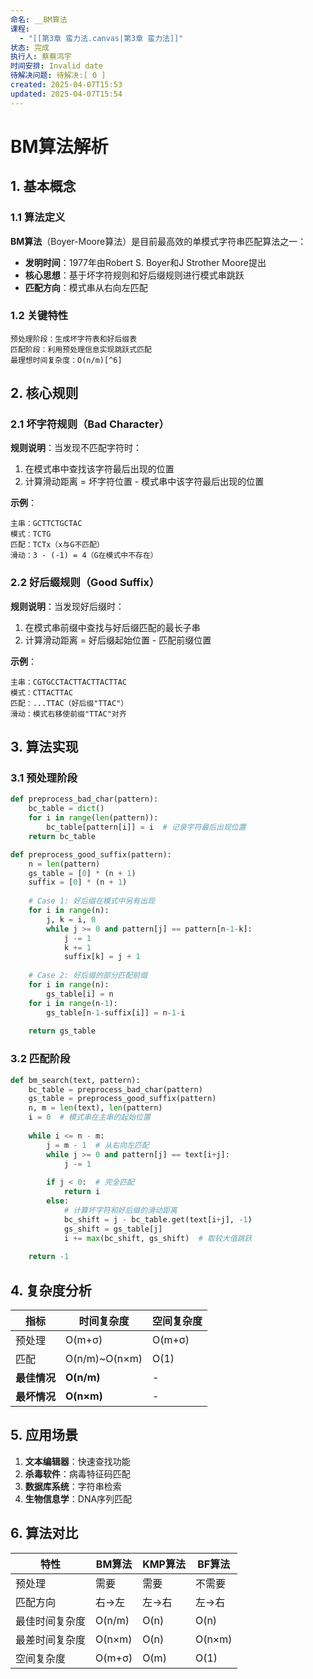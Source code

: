```yaml
---
命名: __BM算法
课程:
  - "[[第3章 蛮力法.canvas|第3章 蛮力法]]"
状态: 完成
执行人: 蔡蔡鸿宇
时间安排: Invalid date
待解决问题: 待解决:[ 0 ]
created: 2025-04-07T15:53
updated: 2025-04-07T15:54
---
```

# BM算法解析

## 1. 基本概念
### 1.1 算法定义
**BM算法**（Boyer-Moore算法）是目前最高效的单模式字符串匹配算法之一：
- **发明时间**：1977年由Robert S. Boyer和J Strother Moore提出
- **核心思想**：基于坏字符规则和好后缀规则进行模式串跳跃
- **匹配方向**：模式串从右向左匹配

### 1.2 关键特性
```
预处理阶段：生成坏字符表和好后缀表
匹配阶段：利用预处理信息实现跳跃式匹配
最理想时间复杂度：O(n/m)[^6]
```

## 2. 核心规则
### 2.1 坏字符规则（Bad Character）
**规则说明**：当发现不匹配字符时：
1. 在模式串中查找该字符最后出现的位置
2. 计算滑动距离 = 坏字符位置 - 模式串中该字符最后出现的位置

**示例**：
```
主串：GCTTCTGCTAC
模式：TCTG
匹配：TCTx（x与G不匹配）
滑动：3 - (-1) = 4（G在模式中不存在）
```

### 2.2 好后缀规则（Good Suffix）
**规则说明**：当发现好后缀时：
1. 在模式串前缀中查找与好后缀匹配的最长子串
2. 计算滑动距离 = 好后缀起始位置 - 匹配前缀位置

**示例**：
```
主串：CGTGCCTACTTACTTACTTAC
模式：CTTACTTAC
匹配：...TTAC（好后缀"TTAC"）
滑动：模式右移使前缀"TTAC"对齐
```

## 3. 算法实现
### 3.1 预处理阶段
```python
def preprocess_bad_char(pattern):
    bc_table = dict()
    for i in range(len(pattern)):
        bc_table[pattern[i]] = i  # 记录字符最后出现位置
    return bc_table

def preprocess_good_suffix(pattern):
    n = len(pattern)
    gs_table = [0] * (n + 1)
    suffix = [0] * (n + 1)
  
    # Case 1: 好后缀在模式中另有出现
    for i in range(n):
        j, k = i, 0
        while j >= 0 and pattern[j] == pattern[n-1-k]:
            j -= 1
            k += 1
            suffix[k] = j + 1
  
    # Case 2: 好后缀的部分匹配前缀
    for i in range(n):
        gs_table[i] = n
    for i in range(n-1):
        gs_table[n-1-suffix[i]] = n-1-i
  
    return gs_table
```

### 3.2 匹配阶段
```python
def bm_search(text, pattern):
    bc_table = preprocess_bad_char(pattern)
    gs_table = preprocess_good_suffix(pattern)
    n, m = len(text), len(pattern)
    i = 0  # 模式串在主串的起始位置
  
    while i <= n - m:
        j = m - 1  # 从右向左匹配
        while j >= 0 and pattern[j] == text[i+j]:
            j -= 1
      
        if j < 0:  # 完全匹配
            return i
        else:
            # 计算坏字符和好后缀的滑动距离
            bc_shift = j - bc_table.get(text[i+j], -1)
            gs_shift = gs_table[j]
            i += max(bc_shift, gs_shift)  # 取较大值跳跃
  
    return -1
```

## 4. 复杂度分析
| 指标 | 时间复杂度 | 空间复杂度 |
|------|------------|------------|
| 预处理 | O(m+σ) | O(m+σ) |
| 匹配 | O(n/m)~O(n×m) | O(1) |
| **最佳情况** | **O(n/m)** | - |
| **最坏情况** | **O(n×m)** | - |

## 5. 应用场景
1. **文本编辑器**：快速查找功能
2. **杀毒软件**：病毒特征码匹配
3. **数据库系统**：字符串检索
4. **生物信息学**：DNA序列匹配

## 6. 算法对比
| 特性 | BM算法 | KMP算法 | BF算法 |
|------|--------|---------|--------|
| 预处理 | 需要 | 需要 | 不需要 |
| 匹配方向 | 右→左 | 左→右 | 左→右 |
| 最佳时间复杂度 | O(n/m) | O(n) | O(n) |
| 最差时间复杂度 | O(n×m) | O(n) | O(n×m) |
| 空间复杂度 | O(m+σ) | O(m) | O(1) |

[^6]: BM算法通过坏字符和好后缀规则实现跳跃式匹配，显著提高效率